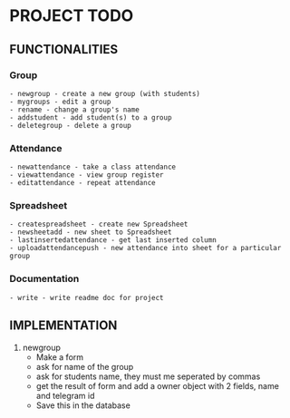 # PROJECT TODO

## FUNCTIONALITIES

### Group

    - newgroup - create a new group (with students)
    - mygroups - edit a group
    - rename - change a group's name
    - addstudent - add student(s) to a group
    - deletegroup - delete a group

### Attendance

    - newattendance - take a class attendance
    - viewattendance - view group register
    - editattendance - repeat attendance

### Spreadsheet

    - createspreadsheet - create new Spreadsheet
    - newsheetadd - new sheet to Spreadsheet
    - lastinsertedattendance - get last inserted column
    - uploadattendancepush - new attendance into sheet for a particular group

### Documentation

    - write - write readme doc for project

## IMPLEMENTATION

1. newgroup
   - Make a form
   - ask for name of the group
   - ask for students name, they must me seperated by commas
   - get the result of form and add a owner object with 2 fields, name and telegram id
   - Save this in the database

